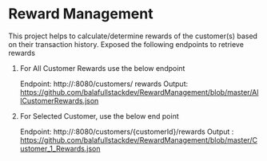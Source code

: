 # Reward Management
This project helps to calculate/determine rewards of the customer(s) based on their transaction history.
Exposed the following endpoints to retrieve rewards 
1.	For All Customer Rewards use the below endpoint 

    Endpoint: http://<hostname>:8080/customers/ rewards
    Output: https://github.com/balafullstackdev/RewardManagement/blob/master/AllCustomerRewards.json
2.	For Selected Customer, use the below end point

    Endpoint:  http://<hostname>:8080/customers/{customerId}/rewards
  	Output : https://github.com/balafullstackdev/RewardManagement/blob/master/Customer_1_Rewards.json
